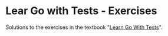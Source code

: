 # Lear Go with Tests - Exercises

Solutions to the exercises in the textbook "[Learn Go With Tests](https://quii.gitbook.io/learn-go-with-tests/)".
